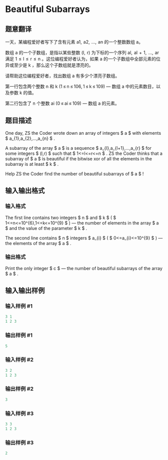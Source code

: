 # Beautiful Subarrays

## 题意翻译

一天，某编程爱好者写下了含有元素 a1,  a2,  ...,  an 的一个整数数组 a。

数组 a 的一个子数组，是指以某些整数 (l,  r) 为下标的一个序列 al,  al  +  1,  ...,  ar 满足 1  ≤  l  ≤  r  ≤  n 。这位编程爱好者认为，如果 a 的一个子数组中全部元素的位异或至少是 k ，那么这个子数组就是漂亮的。

请帮助这位编程爱好者，找出数组 a 有多少个漂亮子数组。

第一行包含两个整数 n 和 k (1 ≤ n ≤ 106, 1 ≤ k ≤ 109) — 数组 a 中的元素数目，以及参数 k 的值。

第二行包含了 n 个整数 ai (0 ≤ ai ≤ 109) — 数组 a 的元素。

## 题目描述

One day, ZS the Coder wrote down an array of integers $ a $ with elements $ a_{1},a_{2},...,a_{n} $ .

A subarray of the array $ a $ is a sequence $ a_{l},a_{l+1},...,a_{r} $ for some integers $ (l,r) $ such that $ 1<=l<=r<=n $ . ZS the Coder thinks that a subarray of $ a $ is beautiful if the bitwise xor of all the elements in the subarray is at least $ k $ .

Help ZS the Coder find the number of beautiful subarrays of $ a $ !

## 输入输出格式

### 输入格式

The first line contains two integers $ n $ and $ k $ ( $ 1<=n<=10^{6},1<=k<=10^{9} $ ) — the number of elements in the array $ a $ and the value of the parameter $ k $ .

The second line contains $ n $ integers $ a_{i} $ ( $ 0<=a_{i}<=10^{9} $ ) — the elements of the array $ a $ .

### 输出格式

Print the only integer $ c $ — the number of beautiful subarrays of the array $ a $ .

## 输入输出样例

### 输入样例 #1

```cpp
3 1
1 2 3

```
### 输出样例 #1

```cpp
5

```
### 输入样例 #2

```cpp
3 2
1 2 3

```
### 输出样例 #2

```cpp
3

```
### 输入样例 #3

```cpp
3 3
1 2 3

```
### 输出样例 #3

```cpp
2

```
